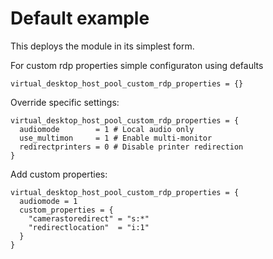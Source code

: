 # Default example

This deploys the module in its simplest form.

For custom rdp properties simple configuraton using defaults

```hcl
virtual_desktop_host_pool_custom_rdp_properties = {}
```

Override specific settings:

```hcl
virtual_desktop_host_pool_custom_rdp_properties = {
  audiomode        = 1 # Local audio only
  use_multimon     = 1 # Enable multi-monitor
  redirectprinters = 0 # Disable printer redirection
}
```

Add custom properties:

```hcl
virtual_desktop_host_pool_custom_rdp_properties = {
  audiomode = 1
  custom_properties = {
    "camerastoredirect" = "s:*"
    "redirectlocation"  = "i:1"
  }
}
```
